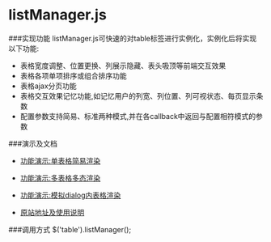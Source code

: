 # listManager.js
###实现功能
listManager.js可快速的对table标签进行实例化，实例化后将实现以下功能:

- 表格宽度调整、位置更换、列展示隐藏、表头吸顶等前端交互效果
- 表格各项单项排序或组合排序功能
- 表格ajax分页功能
- 表格交互效果记忆功能,如记忆用户的列宽、列位置、列可视状态、每页显示条数
- 配置参数支持简易、标准两种模式,并在各callback中返回与配置相符模式的参数


###演示及文档
- [功能演示:单表格简易渲染](http://www.lovejavascript.com/zone/listManager/demo.html)
- [功能演示:多表格多态渲染](http://www.lovejavascript.com/zone/listManager/demo2.html)
- [功能演示:模拟dialog内表格渲染](http://www.lovejavascript.com/zone/listManager/demo3.html)


- [原站地址及使用说明](http://www.lovejavascript.com/#!zone/listManager)

###调用方式
	$('table').listManager();




